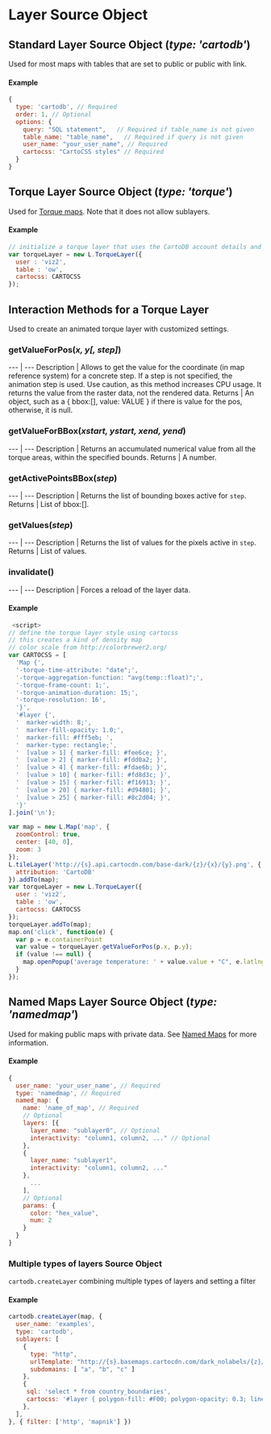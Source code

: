 # Layer Source Object

## Standard Layer Source Object (_type: 'cartodb'_)

Used for most maps with tables that are set to public or public with link.

#### Example

```javascript
{
  type: 'cartodb', // Required
  order: 1, // Optional
  options: {
    query: "SQL statement",   // Required if table_name is not given
    table_name: "table_name",   // Required if query is not given
    user_name: "your_user_name", // Required
    cartocss: "CartoCSS styles" // Required
  }
}
```

## Torque Layer Source Object (_type: 'torque'_)

Used for [Torque maps](https://github.com/CartoDB/torque). Note that it does not allow sublayers.

#### Example

```javascript
// initialize a torque layer that uses the CartoDB account details and SQL API to pull in data
var torqueLayer = new L.TorqueLayer({
  user : 'viz2',
  table : 'ow',
  cartocss: CARTOCSS
});
```

## Interaction Methods for a Torque Layer

Used to create an animated torque layer with customized settings.

### getValueForPos(_x, y[, step]_)

--- | ---
Description | Allows to get the value for the coordinate (in map reference system) for a concrete step. If a step is not specified, the animation step is used. Use caution, as this method increases CPU usage. It returns the value from the raster data, not the rendered data.
Returns | An object, such as a { bbox:[], value: VALUE } if there is value for the pos, otherwise, it is null.

### getValueForBBox(_xstart, ystart, xend, yend_)

--- | ---
Description | Returns an accumulated numerical value from all the torque areas, within the specified bounds.
Returns | A number.

### getActivePointsBBox(_step_)

--- | ---
Description | Returns the list of bounding boxes active for `step`.
Returns | List of bbox:[].

### getValues(_step_)

--- | ---
Description | Returns the list of values for the pixels active in `step`.
Returns | List of values.

### invalidate()

--- | ---
Description | Forces a reload of the layer data.

#### Example

```javascript
 <script>
// define the torque layer style using cartocss
// this creates a kind of density map
// color scale from http://colorbrewer2.org/
var CARTOCSS = [
  'Map {',
  '-torque-time-attribute: "date";',
  '-torque-aggregation-function: "avg(temp::float)";',
  '-torque-frame-count: 1;',
  '-torque-animation-duration: 15;',
  '-torque-resolution: 16',
  '}',
  '#layer {',
  '  marker-width: 8;',
  '  marker-fill-opacity: 1.0;',
  '  marker-fill: #fff5eb; ',
  '  marker-type: rectangle;',
  '  [value > 1] { marker-fill: #fee6ce; }',
  '  [value > 2] { marker-fill: #fdd0a2; }',
  '  [value > 4] { marker-fill: #fdae6b; }',
  '  [value > 10] { marker-fill: #fd8d3c; }',
  '  [value > 15] { marker-fill: #f16913; }',
  '  [value > 20] { marker-fill: #d94801; }',
  '  [value > 25] { marker-fill: #8c2d04; }',
  '}'
].join('\n');

var map = new L.Map('map', {
  zoomControl: true,
  center: [40, 0],
  zoom: 3
});
L.tileLayer('http://{s}.api.cartocdn.com/base-dark/{z}/{x}/{y}.png', {
  attribution: 'CartoDB'
}).addTo(map);
var torqueLayer = new L.TorqueLayer({
  user : 'viz2',
  table : 'ow',
  cartocss: CARTOCSS
});
torqueLayer.addTo(map);
map.on('click', function(e) {
  var p = e.containerPoint
  var value = torqueLayer.getValueForPos(p.x, p.y);
  if (value !== null) {
    map.openPopup('average temperature: ' + value.value + "C", e.latlng);
  }
});
```

## Named Maps Layer Source Object (_type: 'namedmap'_)

Used for making public maps with private data. See [Named Maps](/cartodb-platform/maps-api/named-maps/) for more information.

#### Example

```javascript
{
  user_name: 'your_user_name', // Required
  type: 'namedmap', // Required
  named_map: {
    name: 'name_of_map', // Required
    // Optional
    layers: [{
      layer_name: "sublayer0", // Optional
      interactivity: "column1, column2, ..." // Optional
    },
    {
      layer_name: "sublayer1",
      interactivity: "column1, column2, ..."
    },
      ...
    ],
    // Optional
    params: {
      color: "hex_value",
      num: 2
    }
  }
}
```

### Multiple types of layers Source Object

`cartodb.createLayer` combining multiple types of layers and setting a filter

#### Example

```javascript
cartodb.createLayer(map, {
  user_name: 'examples',
  type: 'cartodb',
  sublayers: [
    {
      type: "http",
      urlTemplate: "http://{s}.basemaps.cartocdn.com/dark_nolabels/{z}/{x}/{y}.png",
      subdomains: [ "a", "b", "c" ]
    },
    {
     sql: 'select * from country_boundaries',
     cartocss: '#layer { polygon-fill: #F00; polygon-opacity: 0.3; line-color: #F00; }'
    },
  ],
}, { filter: ['http', 'mapnik'] })
```
